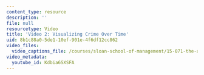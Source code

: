 ```yaml
---
content_type: resource
description: ''
file: null
resourcetype: Video
title: 'Video 2: Visualizing Crime Over Time'
uid: 8b1c88a0-5de1-10ef-901e-4f6df12cc862
video_files:
  video_captions_file: /courses/sloan-school-of-management/15-071-the-analytics-edge-spring-2017/visualization/the-analytical-policeman-visualization-for-law-and-order/video-2-visualizing-crime-over-time/video-2-visualizing-crime-over-time-0/Kdbia6SXSFA.vtt
video_metadata:
  youtube_id: Kdbia6SXSFA
---
```

